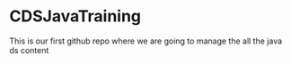 # CDSJavaTraining
This is our first github repo where we are going to manage the all the java ds content
